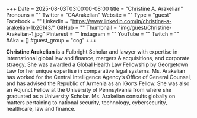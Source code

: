 +++
Date = 2025-08-03T03:00:00-08:00
title = "Christine A. Arakelian"
Pronouns = ""
Twitter = "CAArakelian"
Website = ""
Type = "guest"
Facebook = ""
Linkedin = "https://www.linkedin.com/in/christine-a-arakelian-1b26143/"
GitHub = ""
Thumbnail = "img/guest/Christine-Arakelian-1.jpg"
Pinterest = ""
Instagram = ""
YouTube = ""
Twitch = ""
#Aka = []
#guest_group = "cog"
+++

__Christine Arakelian__ is a Fulbright Scholar and lawyer with expertise in international global law and finance, mergers & acquisitions, and corporate straegy. She was awarded a Global Health Law Fellowship by Georgetown Law for her unique expertise in comparative legal systems. Ms. Arakelian has worked for the Central Intelligence Agency’s Office of General Counsel, and has advised the Republic of Armenia as an IGorts Fellow. She was also an Adjunct Fellow at the University of Pennsylvania from where she graduated as a University Scholar. Ms. Arakelian consults globally on matters pertaining to national security, technology, cybersecurity, healthcare, law and finance.
